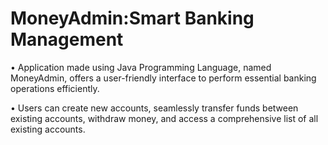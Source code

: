 # MoneyAdmin:Smart Banking Management
•	Application made using Java Programming Language, named MoneyAdmin, offers a user-friendly interface to perform essential banking operations efficiently. 

•	Users can create new accounts, seamlessly transfer funds between existing accounts, withdraw money, and access a comprehensive list of all existing accounts.
